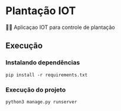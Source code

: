 # Plantação IOT
:seedling::ear_of_rice: Aplicaçao IOT para controle de plantação

## Execução
### Instalando dependências
```
pip install -r requirements.txt
```
### Execução do projeto
```
python3 manage.py runserver
```
